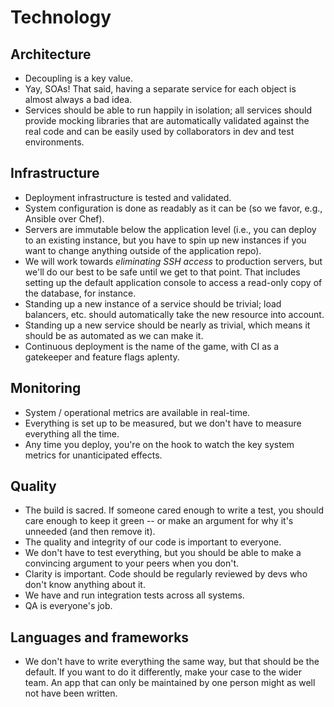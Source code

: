 # Technology

## Architecture
* Decoupling is a key value.
* Yay, SOAs! That said, having a separate service for each object is almost always a bad idea.
* Services should be able to run happily in isolation; all services should provide mocking libraries that are automatically validated against the real code and can be easily used by collaborators in dev and test environments.

## Infrastructure

* Deployment infrastructure is tested and validated.
* System configuration is done as readably as it can be (so we favor, e.g., Ansible over Chef).
* Servers are immutable below the application level (i.e., you can deploy to an existing instance, but you have to spin up new instances if you want to change anything outside of the application repo).
* We will work towards *eliminating SSH access* to production servers, but we'll do our best to be safe until we get to that point. That includes setting up the default application console to access a read-only copy of the database, for instance.
* Standing up a new instance of a service should be trivial; load balancers, etc. should automatically take the new resource into account.
* Standing up a new service should be nearly as trivial, which means it should be as automated as we can make it.
* Continuous deployment is the name of the game, with CI as a gatekeeper and feature flags aplenty.

## Monitoring

* System / operational metrics are available in real-time.
* Everything is set up to be measured, but we don't have to measure everything all the time.
* Any time you deploy, you're on the hook to watch the key system metrics for unanticipated effects.

## Quality

* The build is sacred. If someone cared enough to write a test, you should care enough to keep it green -- or make an argument for why it's unneeded (and then remove it).
* The quality and integrity of our code is important to everyone.
* We don't have to test everything, but you should be able to make a convincing argument to your peers when you don't.
* Clarity is important. Code should be regularly reviewed by devs who don't know anything about it.
* We have and run integration tests across all systems.
* QA is everyone's job.

## Languages and frameworks

* We don't have to write everything the same way, but that should be the default. If you want to do it differently, make your case to the wider team. An app that can only be maintained by one person might as well not have been written.

